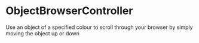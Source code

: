 # ObjectBrowserController
Use an object of a specified colour to scroll through your browser by simply moving the object up or down
